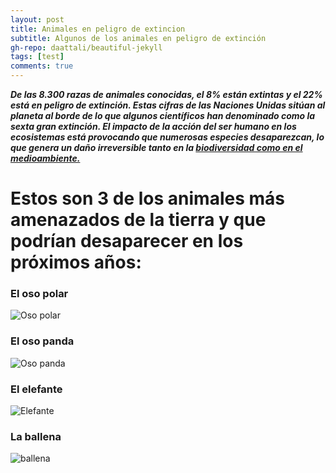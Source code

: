 ```yaml
---
layout: post
title: Animales en peligro de extincion
subtitle: Algunos de los animales en peligro de extinción
gh-repo: daattali/beautiful-jekyll
tags: [test]
comments: true
---
```



***De las 8.300 razas de animales conocidas, el 8% están extintas y el 22% está en peligro de extinción. Estas cifras de las Naciones Unidas sitúan al planeta al borde de lo que algunos científicos han denominado como la sexta gran extinción. El impacto de la acción del ser humano en los ecosistemas está provocando que numerosas especies desaparezcan, lo que genera un daño irreversible tanto en la [biodiversidad como en el medioambiente.](https://www.bbva.com/es/sostenibilidad/12-animales-en-peligro-de-extincion/)***


# Estos son 3 de los animales más amenazados de la tierra y que podrían desaparecer en los próximos años:


### El oso polar
![Oso polar](https://www.bbva.com/wp-content/uploads/2019/09/bbva-cambio-climatico-300x200.jpg)

### El oso panda
![Oso panda](https://www.bbva.com/wp-content/uploads/2019/08/panda-300x197.jpg)


### El elefante
![Elefante](https://www.bbva.com/wp-content/uploads/2021/03/elefante-300x185.jpg)

### La ballena
![ballena](https://www.bbva.com/wp-content/uploads/2021/03/ballena-especie-peligro-extincion-bbva-sostenibilidad-300x185.jpg)


